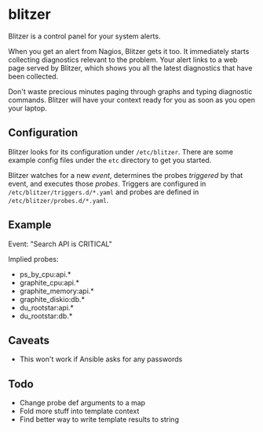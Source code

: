 blitzer
=======

Blitzer is a control panel for your system alerts.

When you get an alert from Nagios, Blitzer gets it too. It immediately starts
collecting diagnostics relevant to the problem. Your alert links to a web page
served by Blitzer, which shows you all the latest diagnostics that have been
collected.

Don't waste precious minutes paging through graphs and typing diagnostic commands.
Blitzer will have your context ready for you as soon as you open your laptop.

Configuration
-----

Blitzer looks for its configuration under `/etc/blitzer`. There are some example
config files under the `etc` directory to get you started.

Blitzer watches for a new _event_, determines the probes _triggered_ by that
event, and executes those _probes_. Triggers are configured in
`/etc/blitzer/triggers.d/*.yaml` and probes are defined in
`/etc/blitzer/probes.d/*.yaml`.

Example
-----

Event: "Search API is CRITICAL"

Implied probes:
  * ps_by_cpu:api.*
  * graphite_cpu:api.*
  * graphite_memory:api.*
  * graphite_diskio:db.*
  * du_rootstar:api.*
  * du_rootstar:db.*

Caveats
-----

* This won't work if Ansible asks for any passwords

Todo
-----

* Change probe def arguments to a map
* Fold more stuff into template context
* Find better way to write template results to string
